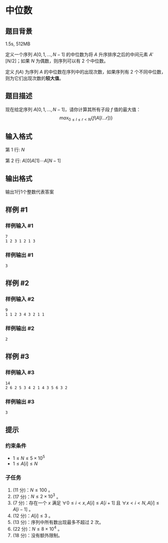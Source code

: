 # 中位数

## 题目背景

1.5s, 512MB

定义一个序列 $A[0,1,...,N-1]$ 的中位数为将 $A$ 升序排序之后的中间元素 $A'[N/2]$；如果 $N$ 为偶数，则序列可以有 $2$ 个中位数。

定义 $f(A)$ 为序列 $A$ 的中位数在序列中的出现次数，如果序列有 $2$ 个不同中位数，则为它们出现次数的**较大值**。

## 题目描述

现在给定序列 $A[0,1,...,N-1]$，请你计算其所有子段 $f$ 值的最大值：
$$
max_{0\le l \le r< N}\{ f(A[l...r])\}
$$

## 输入格式

第 $1$ 行: $N$

第 $2$ 行: $A[0] A[1] \cdots A[N-1]$

## 输出格式

输出1行1个整数代表答案

## 样例 #1

### 样例输入 #1

```
7
1 2 3 1 2 1 3
```

### 样例输出 #1

```
3
```

## 样例 #2

### 样例输入 #2

```
9
1 1 2 3 4 3 2 1 1
```

### 样例输出 #2

```
2
```

## 样例 #3

### 样例输入 #3

```
14
2 6 2 5 3 4 2 1 4 3 5 6 3 2
```

### 样例输出 #3

```
3
```

## 提示

### 约束条件

- $1 \leq N \leq 5 \times 10^{5}$
- $1 \leq A[i] \leq N$

### 子任务

1. (11 分)：$N \leq 100$ 。
2. (17 分)：$N \le 2 \times 10^{3}$ 。
3. (7 分)：存在一个 $x$ 满足 $\forall 0 \leq i<x, A[i] \leq A[i+1]$ 且 $\forall x<i<N, A[i] \leq A[i-1]$ 。
4. (12 分)：$A[i] \leq 3$ 。
5. (13 分)：序列中所有数出现最多不超过 $2$ 次。
6. (22 分)：$N \leq 8 \times 10^{4}$ 。
7. (18 分)：没有额外限制。